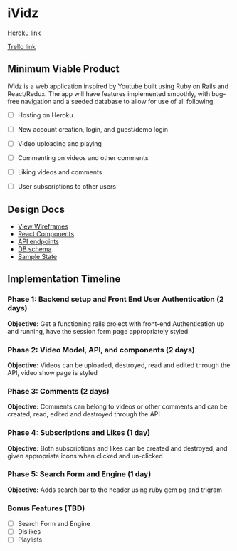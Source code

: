# iVidz

[Heroku link][heroku]

[Trello link][trello]

[heroku]: https://ividz.herokuapp.com/
[trello]: https://trello.com/b/TDY3NdYF/ividz

## Minimum Viable Product

iVidz is a web application inspired by Youtube built using Ruby on Rails and React/Redux. The app will have features implemented smoothly, with bug-free navigation and a seeded database to allow for use of all following:

- [ ] Hosting on Heroku
- [ ] New account creation, login, and guest/demo login
- [ ] Video uploading and playing
- [ ] Commenting on videos and other comments
- [ ] Liking videos and comments
- [ ] User subscriptions to other users


## Design Docs
* [View Wireframes][wireframes]
* [React Components][components]
* [API endpoints][api-endpoints]
* [DB schema][schema]
* [Sample State][sample-state]

[wireframes]: https://github.com/nchapma2/iVidz-Proposal/blob/master/docs/wireframes
[components]: https://github.com/nchapma2/iVidz-Proposal/blob/master/docs/component-hierarchy.md
[sample-state]: https://github.com/nchapma2/iVidz-Proposal/blob/master/docs/sample-state.md
[api-endpoints]: https://github.com/nchapma2/iVidz-Proposal/blob/master/docs/api-endpoints.md
[schema]: https://github.com/nchapma2/iVidz-Proposal/blob/master/docs/schema.md

## Implementation Timeline

### Phase 1: Backend setup and Front End User Authentication (2 days)

**Objective:** Get a functioning rails project with front-end Authentication up and running, have the session form page appropriately styled

### Phase 2: Video Model, API, and components (2 days)

**Objective:** Videos can be uploaded, destroyed, read and edited through the API, video show page is styled

### Phase 3: Comments (2 days)

**Objective:** Comments can belong to videos or other comments and can be created, read, edited and destroyed through the API

### Phase 4: Subscriptions and Likes (1 day)

**Objective:** Both subscriptions and likes can be created and destroyed, and given appropriate icons when clicked and un-clicked

### Phase 5: Search Form and Engine (1 day)

**Objective:** Adds search bar to the header using ruby gem pg and trigram

### Bonus Features (TBD)
- [ ] Search Form and Engine
- [ ] Dislikes
- [ ] Playlists
